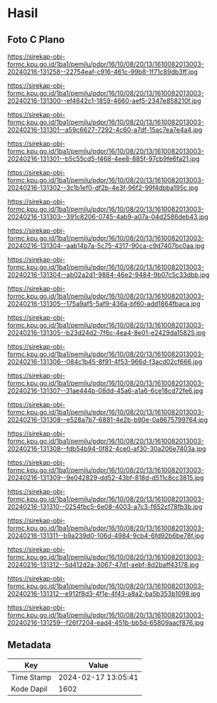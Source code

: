 # Hasil

## Foto C Plano

https://sirekap-obj-formc.kpu.go.id/1ba1/pemilu/pdpr/16/10/08/20/13/1610082013003-20240216-131258--22754eaf-c916-461c-99b8-1f71c89db3ff.jpg

https://sirekap-obj-formc.kpu.go.id/1ba1/pemilu/pdpr/16/10/08/20/13/1610082013003-20240216-131300--ef4642c1-1859-4660-aef5-2347e858210f.jpg

https://sirekap-obj-formc.kpu.go.id/1ba1/pemilu/pdpr/16/10/08/20/13/1610082013003-20240216-131301--a59c6627-7292-4c60-a7df-15ac7ea7e4a4.jpg

https://sirekap-obj-formc.kpu.go.id/1ba1/pemilu/pdpr/16/10/08/20/13/1610082013003-20240216-131301--b5c55cd5-f468-4ee8-885f-97cb9fe6fa21.jpg

https://sirekap-obj-formc.kpu.go.id/1ba1/pemilu/pdpr/16/10/08/20/13/1610082013003-20240216-131302--3c1b1ef0-df2b-4e3f-96f2-99f4dbba195c.jpg

https://sirekap-obj-formc.kpu.go.id/1ba1/pemilu/pdpr/16/10/08/20/13/1610082013003-20240216-131303--391c8206-0745-4ab9-a07a-04d2586deb43.jpg

https://sirekap-obj-formc.kpu.go.id/1ba1/pemilu/pdpr/16/10/08/20/13/1610082013003-20240216-131304--aab14b7a-5c75-4317-90ca-c9d7407bc0aa.jpg

https://sirekap-obj-formc.kpu.go.id/1ba1/pemilu/pdpr/16/10/08/20/13/1610082013003-20240216-131304--ab02a2d1-9884-46e2-9484-9b07c5c33dbb.jpg

https://sirekap-obj-formc.kpu.go.id/1ba1/pemilu/pdpr/16/10/08/20/13/1610082013003-20240216-131305--175a9af5-5af9-436a-bf60-add1864fbaca.jpg

https://sirekap-obj-formc.kpu.go.id/1ba1/pemilu/pdpr/16/10/08/20/13/1610082013003-20240216-131305--b23d24d2-7f6c-4ea4-8e01-e2429da15825.jpg

https://sirekap-obj-formc.kpu.go.id/1ba1/pemilu/pdpr/16/10/08/20/13/1610082013003-20240216-131306--084c1b45-8f91-4f53-966d-f3acd02cf666.jpg

https://sirekap-obj-formc.kpu.go.id/1ba1/pemilu/pdpr/16/10/08/20/13/1610082013003-20240216-131307--31ae444b-08dd-45a6-a1a6-6ce18cd72fe6.jpg

https://sirekap-obj-formc.kpu.go.id/1ba1/pemilu/pdpr/16/10/08/20/13/1610082013003-20240216-131308--e528a7b7-6881-4e2b-b90e-0a8675799764.jpg

https://sirekap-obj-formc.kpu.go.id/1ba1/pemilu/pdpr/16/10/08/20/13/1610082013003-20240216-131308--fdb54b94-0f82-4ce0-af30-30a206e7403a.jpg

https://sirekap-obj-formc.kpu.go.id/1ba1/pemilu/pdpr/16/10/08/20/13/1610082013003-20240216-131309--9e042829-dd52-43bf-818d-d511c8cc3815.jpg

https://sirekap-obj-formc.kpu.go.id/1ba1/pemilu/pdpr/16/10/08/20/13/1610082013003-20240216-131310--0254fbc5-6e08-4003-a7c3-f652cf78fb3b.jpg

https://sirekap-obj-formc.kpu.go.id/1ba1/pemilu/pdpr/16/10/08/20/13/1610082013003-20240216-131311--b9a239d0-106d-4984-9cb4-6fd92b6be78f.jpg

https://sirekap-obj-formc.kpu.go.id/1ba1/pemilu/pdpr/16/10/08/20/13/1610082013003-20240216-131312--5d412d2a-3067-47d1-aebf-8d2baff43178.jpg

https://sirekap-obj-formc.kpu.go.id/1ba1/pemilu/pdpr/16/10/08/20/13/1610082013003-20240216-131312--e912f8d3-4f1e-4f43-a8a2-ba5b353b1098.jpg

https://sirekap-obj-formc.kpu.go.id/1ba1/pemilu/pdpr/16/10/08/20/13/1610082013003-20240216-131259--f26f7204-ead4-451b-bb5d-65809aacf876.jpg


## Metadata

| Key        | Value               |
| ---------- | ------------------- |
| Time Stamp | 2024-02-17 13:05:41 |
| Kode Dapil | 1602                |



